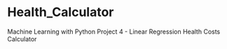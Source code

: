 # Health_Calculator

Machine Learning with Python Project 4 - Linear Regression Health Costs Calculator
